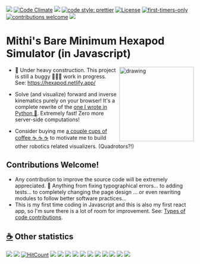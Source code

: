 ![](https://github.com/mithi/hexapod/workflows/build/badge.svg)
[![Code Climate](https://codeclimate.com/github/mithi/hexapod/badges/gpa.svg)](https://codeclimate.com/github/mithi/hexapod)
[![](https://img.shields.io/codeclimate/tech-debt/mithi/hexapod)](https://codeclimate.com/github/mithi/hexapod/trends/technical_debt) [![code style: prettier](https://img.shields.io/badge/code_style-prettier-ff69b4.svg?style=flat)](https://github.com/prettier/prettier)
[![License](https://img.shields.io/badge/License-Apache%202.0-orange.svg?style=flat)](https://opensource.org/licenses/Apache-2.0)
[![first-timers-only](https://img.shields.io/badge/first--timers--only-friendly-blueviolet.svg?style=flat)](https://www.firsttimersonly.com/)
[![contributions welcome](https://img.shields.io/badge/contributions-welcome-brightgreen.svg?style=flat)](https://github.com/mithi/hexapod/wiki/Types-of-(code)-Contributions)
[![](https://img.shields.io/badge/Buy%20me%20-coffee!-orange)](https://ko-fi.com/minimithi)

# Mithi's Bare Minimum Hexapod Simulator (in Javascript)
  
<img src="https://mithi.github.io/robotics-blog/v2-hexapod-1.gif" alt="drawing" width="200" align="right" />

- 🚧 Under heavy construction. This project is still a buggy 🐞🐞🐞 work in progress. See: https://hexapod.netlify.app/

- Solve (and visualize) forward and inverse kinematics purely on your browser! It's a complete rewrite of the [one I wrote in Python 🐍](https://github.com/mithi/hexapod-robot-simulator). Extremely fast! Zero more server-side computations!

- Consider buying me [a couple cups of coffee ☕ ☕ ☕](https://ko-fi.com/minimithi) to motivate me to build other robotics related visualizers. (Quadrotors?!)

## Contributions Welcome!
- Any contribution to improve the source code will be extremely appreciated. 💙 Anything from fixing typographical errors... to adding tests... to completely changing the page design ... or even rewriting modules to follow better software practices...
- This is my first time coding in Javascript and this is also my first react app, so I'm sure there is a lot of room for improvement. See: [Types of code contributions](https://github.com/mithi/hexapod/wiki/Types-of-(code)-Contributions).



## [☕](https://ko-fi.com/minimithi) Other statistics 
![](https://img.shields.io/codeclimate/maintainability-percentage/mithi/hexapod)
![](https://img.shields.io/codeclimate/maintainability/mithi/hexapod)
[![HitCount](http://hits.dwyl.com/mithi/hexapod.svg)](http://hits.dwyl.com/mithi/hexapod)
![](https://img.shields.io/codeclimate/issues/mithi/hexapod?label=code%20climate%20issues)
![](https://img.shields.io/github/last-commit/mithi/hexapod)
![](https://img.shields.io/github/commit-activity/m/mithi/hexapod?color=yellow&style=flat)
![](https://img.shields.io/github/languages/top/mithi/hexapod)
![](https://img.shields.io/github/languages/code-size/mithi/hexapod?color=yellow)
![](https://img.shields.io/github/repo-size/mithi/hexapod?color=violet)
[![](https://tokei.rs/b1/github/mithi/hexapod?category=blanks)](https://github.com/mithi/hexapod)
[![](https://tokei.rs/b1/github/mithi/hexapod?category=lines)](https://github.com/mithi/hexapod)
[![](https://tokei.rs/b1/github/mithi/hexapod?category=files)](https://github.com/mithi/hexapod)
[![](https://tokei.rs/b1/github/mithi/hexapod?category=comments)](https://github.com/mithi/hexapod)
[![](https://tokei.rs/b1/github/mithi/hexapod?category=code)](https://github.com/mithi/hexapod)

